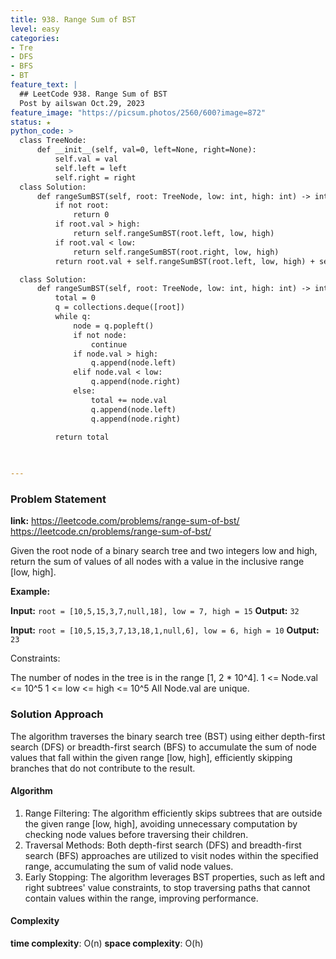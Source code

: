 ```yaml
---
title: 938. Range Sum of BST
level: easy
categories:
- Tre
- DFS
- BFS
- BT
feature_text: |
  ## LeetCode 938. Range Sum of BST
  Post by ailswan Oct.29, 2023
feature_image: "https://picsum.photos/2560/600?image=872"
status: ★
python_code: >
  class TreeNode:
      def __init__(self, val=0, left=None, right=None):
          self.val = val
          self.left = left
          self.right = right
  class Solution:
      def rangeSumBST(self, root: TreeNode, low: int, high: int) -> int:
          if not root:
              return 0
          if root.val > high:
              return self.rangeSumBST(root.left, low, high)
          if root.val < low:
              return self.rangeSumBST(root.right, low, high)
          return root.val + self.rangeSumBST(root.left, low, high) + self.rangeSumBST(root.right, low, high)

  class Solution:
      def rangeSumBST(self, root: TreeNode, low: int, high: int) -> int:
          total = 0
          q = collections.deque([root])
          while q:
              node = q.popleft()
              if not node:
                  continue
              if node.val > high:
                  q.append(node.left)
              elif node.val < low:
                  q.append(node.right)
              else:
                  total += node.val
                  q.append(node.left)
                  q.append(node.right)

          return total

  
   
---
```


### Problem Statement
**link:**
https://leetcode.com/problems/range-sum-of-bst/
https://leetcode.cn/problems/range-sum-of-bst/
 
Given the root node of a binary search tree and two integers low and high, return the sum of values of all nodes with a value in the inclusive range [low, high].

**Example:**

**Input:** `root = [10,5,15,3,7,null,18], low = 7, high = 15`
**Output:** `32`
 
**Input:** `root = [10,5,15,3,7,13,18,1,null,6], low = 6, high = 10`
**Output:** `23`

Constraints:

The number of nodes in the tree is in the range [1, 2 * 10^4].
1 <= Node.val <= 10^5
1 <= low <= high <= 10^5
All Node.val are unique.
 
### Solution Approach
The algorithm traverses the binary search tree (BST) using either depth-first search (DFS) or breadth-first search (BFS) to accumulate the sum of node values that fall within the given range [low, high], efficiently skipping branches that do not contribute to the result.

#### Algorithm
1. Range Filtering: The algorithm efficiently skips subtrees that are outside the given range [low, high], avoiding unnecessary computation by checking node values before traversing their children.
2. Traversal Methods: Both depth-first search (DFS) and breadth-first search (BFS) approaches are utilized to visit nodes within the specified range, accumulating the sum of valid node values.
3. Early Stopping: The algorithm leverages BST properties, such as left and right subtrees' value constraints, to stop traversing paths that cannot contain values within the range, improving performance.

#### Complexity
 **time complexity**: O(n)
 **space complexity**: O(h)